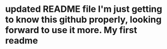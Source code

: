 # updated README file I'm just getting to know this github properly, looking forward to use it more. My first readme
